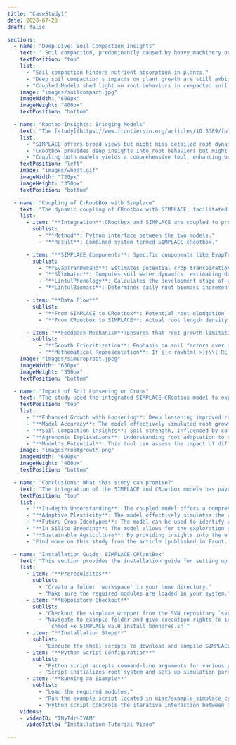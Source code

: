 ```yaml
---
title: "CaseStudy1"
date: 2023-07-28
draft: false

sections:  
  - name: "Deep Dive: Soil Compaction Insights"
    text: " Soil compaction, predominantly caused by heavy machinery on agricultural land, significantly affects plant growth, especially their ability to absorb nutrients. The depth and extent of this compaction, particularly beyond 45 centimeters, remain a concern. While the damaging effects of heavy machinery like tractors and harvesters can be mitigated to some extent by tactics like reducing tire air pressure, compaction can still occur in the deeper soil strata. Techniques exist to loosen compaction up to 45 cm deep, but addressing deeper soil compaction remains a complex challenge. Delving into this issue, phenorob [team](/Phenorob-DAA/members/) conducted an innovative study. By coupling a 1D field-scale crop-soil model from the [SIMPLACE](/Phenorob-DAA/simplace/) framework with the 3D architectural root model [CPlantbox](/Phenorob-DAA/cplantbox/), the team aimed to understand root behaviors and responses in compacted soil. These models operate on a daily timestep, offering insights into the nuanced interactions between plant roots and their environment."
    textPosition: "top"
    list:
      - "Soil compaction hinders nutrient absorption in plants."
      - "Deep soil compaction's impacts on plant growth are still ambiguous."
      - "Coupled Models shed light on root behaviors in compacted soil, especially deep-rooted reactions."
    image: "images/soilcompact.jpg"
    imageWidth: "600px"
    imageHeight: "400px"
    textPosition: "bottom"

  - name: "Rooted Insights: Bridging Models"
    text: "The [study](https://www.frontiersin.org/articles/10.3389/fpls.2022.865188/full) showcases the interconnected dynamics of soil strength and root elongation, highlighting the necessity of a coupled model to understand deep soil compaction. While the process-based dynamic model [SIMPLACE](/Phenorob-DAA/simplace/) offers a broad perspective on plant-environment interactions, it might not delve deep enough into root dynamics, a niche [CPlantbox](/Phenorob-DAA/cplantbox/) fills expertly. However, solely depending on [CPlantbox](/Phenorob-DAA/cplantbox/) could miss the bigger picture of holistic plant dynamics and broader field conditions. Marrying these models provides a holistic lens, capturing the complex interplay between a plant and its multifaceted environment."
    list:
      - "SIMPLACE offers broad views but might miss detailed root dynamics."
      - "CRootbox provides deep insights into root behaviors but might overlook larger plant-environment interactions."
      - "Coupling both models yields a comprehensive tool, enhancing our understanding of plant responses to environmental shifts."
    textPosition: "left"
    image: "images/wheat.gif"
    imageWidth: "720px"
    imageHeight: "350px"
    textPosition: "bottom"

  - name: "Coupling of C-RootBox with Simplace"
    text: "The dynamic coupling of CRootbox with SIMPLACE, facilitated through a Python binding, results in the SIMPLACE-cRootbox system. Within SIMPLACE, specific SimComponents such as EvapTranDemand, SlimWater, LintulPhenology, and LintulBiomass play pivotal roles in determining various aspects of crop growth and development. The daily root biomass increment calculated by SIMPLACE is transformed into a potential root elongation (RE) value, which is then provided as input to CRootbox. This potential RE is a measure of how much the roots could potentially grow based on conditions like soil quality, water availability, and nutrient levels. CRootbox then simulates the actual root system and determines the root length density (RLD). This actual RLD is then fed back into SIMPLACE. If the potential RE from SIMPLACE exceeds the maximum possible elongation, CRootbox proportionally reduces root growth. This creates a feedback loop where the root biomass provided by SIMPLACE determines the maximal root elongation, ensuring that root growth limitations due to soil physical stresses are considered before potential root growth limitations due to biomass provided by the shoot."
    list:
      - item: "**Integration**:CRootbox and SIMPLACE are coupled to provide a realistic representation of root growth"
        sublist:
          - "**Method**: Python interface between the two models."
          - "**Result**: Combined system termed SIMPLACE-cRootbox."

      - item: "**SIMPLACE Components**: Specific components like EvapTranDemand, SlimWater, LintulPhenology, and LintulBiomass are involved in the process"
        sublist:
          - "**EvapTranDemand**: Estimates potential crop transpiration and potential soil evaporation using a modified Penman approach."
          - "**SlimWater**: Computes soil water dynamics, estimating daily change in soil water content based on factors like crop water uptake, soil evaporation,   surface runoff, and seepage below the root zone."
          - "**LintulPhenology**: Calculates the development stage of a crop."
          - "**LintulBiomass**: Determines daily root biomass increment."

      - item: "**Data Flow**"
        sublist:
          - "**From SIMPLACE to CRootbox**: Potential root elongation (RE) derived from SIMPLACE's components."
          - "**From CRootbox to SIMPLACE**: Actual root length density (RLD) simulated by CRootbox."

      - item: "**Feedback Mechanism**:Ensures that root growth limitations due to soil physical stresses are considered before those due to biomass"
        sublist:
          - "**Growth Prioritization**: Emphasis on soil factors over shoot-derived biomass restrictions."
          - "**Mathematical Representation**: If {{< rawhtml >}}\\( RE_{potential} > RE_{max} \\){{< /rawhtml >}}, CRootbox adjusts to ensure {{< rawhtml >}}\\( RLD_{actual} \\leq RLD_{potential} \\){{< /rawhtml >}}. In other words, if potential root elongation was higher than the maximum allowed, CRootbox would reduce root growth equally across all roots"
    image: "images/simcroproot.jpeg"
    imageWidth: "650px"
    imageHeight: "350px"
    textPosition: "bottom"

  - name: "Impact of Soil Loosening on Crops"
    text: "The study used the integrated SIMPLACE-CRootbox model to explore how deep soil loosening affects the growth of spring barley and winter wheat. The model highlighted the relationship between soil compaction, weather, and crop species, emphasizing the role of soil strength. Here are the key takeaways:"
    textPosition: "top"
    list:
      - "**Enhanced Growth with Loosening**: Deep loosening improved root growth, leading to better crop productivity, especially in dry conditions."
      - "**Model Accuracy**: The model effectively simulated root growth from emergence to flowering, capturing the effects of subsoil loosening on both roots and shoots."
      - "**Soil Compaction Insights**: Soil strength, influenced by compaction and moisture, plays a crucial role in root growth. Dense layers can restrict access to deeper soil moisture, especially in warmer climates."
      - "**Agronomic Implications**: Understanding root adaptation to soil conditions can guide cultivar selection and breeding, promoting sustainable agriculture."
      - "**Model's Potential**: This tool can assess the impact of different root traits under various conditions, paving the way for advanced cultivar research and selection."
    image: "images/rootgrowth.png"
    imageWidth: "600px"
    imageHeight: "400px"
    textPosition: "bottom"

  - name: "Conclusions: What this study can promise?"
    text: "The integration of the SIMPLACE and CRootbox models has paved the way for a comprehensive understanding of root-soil interactions and the broader implications of soil compaction at depth. This coupled model is not just a theoretical tool; it holds the promise of tangible benefits for the agricultural sector. By simulating the intricate relationship between soil compaction, weather, and crop species, the model provides insights that are crucial for maintaining agricultural productivity, especially in the face of changing environmental conditions. Furthermore, the model's ability to simulate the adaptive plasticity of roots to local soil conditions is a game-changer. It offers a platform for in-depth exploration of genotype-environment-management interactions, allowing for informed cultivar selection and targeted research on promising root traits. This in silico approach to understanding root growth patterns and their impact on yield is a testament to the model's potential in shaping sustainable agricultural practices for the future. Here are the key takeaways:"
    textPosition: "top"
    list:
      - "**In-depth Understanding**: The coupled model offers a comprehensive perspective on root-soil interactions, highlighting the effects of soil compaction."
      - "**Adaptive Plasticity**: The model effectively simulates the roots' ability to adapt to local soil conditions, emphasizing the importance of understanding root system adaptation for site-specific cultivar selection and breeding."
      - "**Future Crop Ideotypes**: The model can be used to identify and design future crop ideotypes, aiding in the development of crops best suited for specific environmental conditions."
      - "**In Silico Breeding**: The model allows for the exploration of genotype-environment-management interactions, paving the way for in silico breeding and research on promising root traits."
      - "**Sustainable Agriculture**: By providing insights into the effects of soil compaction and weather on crop species, the model plays a pivotal role in promoting sustainable agricultural practices."
      - "Find more on this study from the article [published in Front. Plant Sci. Journal](https://www.frontiersin.org/articles/10.3389/fpls.2022.865188/full)"

  - name: "Installation Guide: SIMPLACE-CPlantBox"
    text: "This section provides the installation guide for setting up SIMPLACE-CPlantBox, along with insights into the Python script that controls the coupling between the models."
    list:
      - item: "**Prerequisites**"
        sublist:
          - "Create a folder 'workspace' in your home directory."
          - "Make sure the required modules are loaded in your system."
      - item: "**Repository Checkout**"
        sublist:
          - "Checkout the simplace_wrapper from the SVN repository `svn co svn://svn.simplace.net/svn/simplace_wrapper simplace_wrapper`."
          - "Navigate to example folder and give execution rights to installation shell scripts. For e.g
             `chmod +x SIMPLACE_v5.0_install_bonnares.sh`"
      - item: "**Installation Steps**"
        sublist:
          - "Execute the shell scripts to download and compile SIMPLACE and CPlantBox."
      - item: "**Python Script Configuration**"
        sublist:
          - "Python script accepts command-line arguments for various parameters like solution ID, rain scale, and crop type."
          - "Script initializes root system and sets up simulation parameters."
      - item: "**Running an Example**"
        sublist:
          - "Load the required modules."
          - "Run the example script located in misc/example_simplace_cplantbox.py."
          - "Python script controls the iterative interaction between SIMPLACE and CPlantBox, updating parameters and fetching results at each simulation step."
    videos: 
    - videoID: "INyTdrHIYAM"
      videoTitle: "Installation Tutorial Video"

---
```


